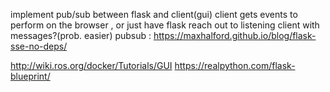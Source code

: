 
implement pub/sub between flask and client(gui)  client gets events to perform on the browser , or just have flask reach out to listening client with messages?(prob. easier)
pubsub : https://maxhalford.github.io/blog/flask-sse-no-deps/


http://wiki.ros.org/docker/Tutorials/GUI
https://realpython.com/flask-blueprint/
